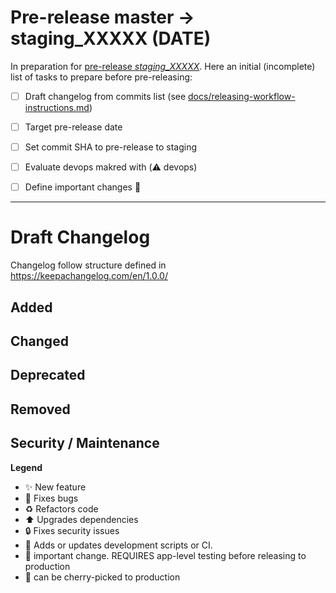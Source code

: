 # Pre-release master -> staging_XXXXX (DATE)


In preparation for [pre-release *staging_XXXXX*](https://github.com/ITISFoundation/osparc-simcore/releases). Here an initial (incomplete) list of tasks to prepare before pre-releasing:

- [ ] Draft changelog from commits list (see [docs/releasing-workflow-instructions.md](https://github.com/ITISFoundation/osparc-simcore/blob/6cae77e5444f825f67fca65876922c8d26901fd2/docs/releasing-workflow-instructions.md))
- [ ] Target pre-release date
- [ ] Set commit SHA to pre-release to staging
- [ ] Evaluate devops makred with (⚠️ devops)
- [ ] Define important changes 🚨


---

# Draft Changelog
Changelog follow structure defined in https://keepachangelog.com/en/1.0.0/


## Added
<!-- Added for new features.  -->
## Changed
<!-- Changed for changes in existing functionality.  -->
## Deprecated
<!-- for soon-to-be removed features. -->
## Removed
<!-- for now removed features. -->
## Security / Maintenance
<!--  Security in case of vulnerabilities.
	or some maintanence work on CI/CD/tests/scripts
 -->


**Legend**

- ✨ New feature
- 🐛 Fixes bugs
- ♻️ Refactors code
- ⬆️ Upgrades dependencies
- 🔒️ Fixes security issues
- 🔨 Adds or updates development scripts or CI.
- 🚨 important change. REQUIRES app-level testing before releasing to production
- 📌 can be cherry-picked to production
